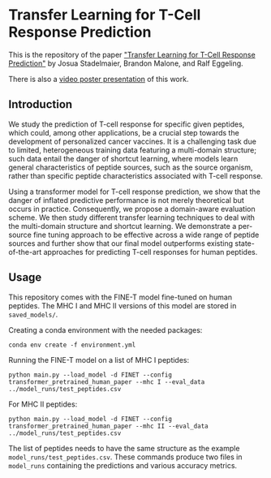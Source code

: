 # Transfer Learning for T-Cell Response Prediction

This is the repository of the paper ["Transfer Learning for T-Cell Response Prediction"](https://arxiv.org/abs/2403.12117) by Josua Stadelmaier, Brandon Malone, and Ralf Eggeling.

There is also a [video poster presentation](https://youtu.be/USc7sdngFYM?si=WrV1lmG_fduutVKj) of this work.

## Introduction
We study the prediction of T-cell response for specific given peptides, which could, among other applications, be a crucial step towards the development of personalized cancer vaccines. It is a challenging task due to limited, heterogeneous training data featuring a multi-domain structure; such data entail the danger of shortcut learning, where models learn general characteristics of peptide sources, such as the source organism, rather than specific peptide characteristics associated with T-cell response.

Using a transformer model for T-cell response prediction, we show that the danger of inflated predictive performance is not merely theoretical but occurs in practice. Consequently, we propose a domain-aware evaluation scheme. We then study different transfer learning techniques to deal with the multi-domain structure and shortcut learning. We demonstrate a per-source fine tuning approach to be effective across a wide range of peptide sources and further show that our final model outperforms existing state-of-the-art approaches for predicting T-cell responses for human peptides.

## Usage

This repository comes with the FINE-T model fine-tuned on human peptides.
The MHC I and MHC II versions of this model are stored in `saved_models/`.

Creating a conda environment with the needed packages:
 ```
conda env create -f environment.yml
 ```

Running the FINE-T model on a list of MHC I peptides:
 ```
python main.py --load_model -d FINET --config transformer_pretrained_human_paper --mhc I --eval_data ../model_runs/test_peptides.csv
 ```
For MHC II peptides:
 ```
python main.py --load_model -d FINET --config transformer_pretrained_human_paper --mhc II --eval_data ../model_runs/test_peptides.csv
 ```

The list of peptides needs to have the same structure as the example `model_runs/test_peptides.csv`.
These commands produce two files in `model_runs` containing the predictions and various accuracy metrics.
